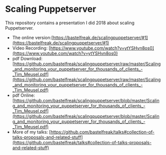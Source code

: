 # Scaling Puppetserver

This repository contains a presentation I did 2018 about scaling Puppetserver.

* The online version:[https://bastelfreak.de/scalingpuppetserver/#1](https://bastelfreak.de/scalingpuppetserver/#1)
* Video Recording: [https://www.youtube.com/watch?v=ytYSHvn8os0](https://www.youtube.com/watch?v=ytYSHvn8os0)
* pdf Download: [https://github.com/bastelfreak/scalingpuppetserver/raw/master/Scaling_and_monitoring_your_puppetserver_for_thousands_of_clients_-_Tim_Meusel.pdf](https://github.com/bastelfreak/scalingpuppetserver/raw/master/Scaling_and_monitoring_your_puppetserver_for_thousands_of_clients_-_Tim_Meusel.pdf)
* pdf Online: [https://github.com/bastelfreak/scalingpuppetserver/blob/master/Scaling_and_monitoring_your_puppetserver_for_thousands_of_clients_-_Tim_Meusel.pdf](https://github.com/bastelfreak/scalingpuppetserver/blob/master/Scaling_and_monitoring_your_puppetserver_for_thousands_of_clients_-_Tim_Meusel.pdf)
* More of my talks: [https://github.com/bastelfreak/talks#collection-of-talks-proposals-and-related-stuff](https://github.com/bastelfreak/talks#collection-of-talks-proposals-and-related-stuff)
